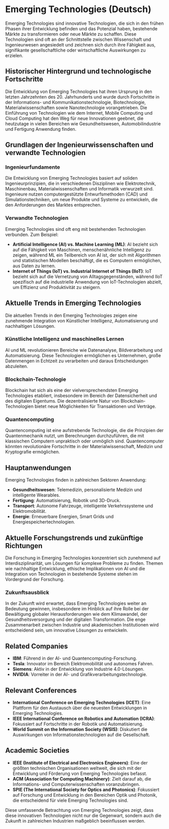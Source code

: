 # Emerging Technologies (Deutsch)

Emerging Technologies sind innovative Technologien, die sich in den frühen Phasen ihrer Entwicklung befinden und das Potenzial haben, bestehende Märkte zu transformieren oder neue Märkte zu schaffen. Diese Technologien sind oft an der Schnittstelle zwischen Wissenschaft und Ingenieurwesen angesiedelt und zeichnen sich durch ihre Fähigkeit aus, signifikante gesellschaftliche oder wirtschaftliche Auswirkungen zu erzielen.

## Historischer Hintergrund und technologische Fortschritte

Die Entwicklung von Emerging Technologies hat ihren Ursprung in den letzten Jahrzehnten des 20. Jahrhunderts und wurde durch Fortschritte in der Informations- und Kommunikationstechnologie, Biotechnologie, Materialwissenschaften sowie Nanotechnologie vorangetrieben. Die Einführung von Technologien wie dem Internet, Mobile Computing und Cloud Computing hat den Weg für neue Innovationen geebnet, die heutzutage in vielen Bereichen wie Gesundheitswesen, Automobilindustrie und Fertigung Anwendung finden.

## Grundlagen der Ingenieurwissenschaften und verwandte Technologien

### Ingenieurfundamente

Die Entwicklung von Emerging Technologies basiert auf soliden Ingenieurprinzipien, die in verschiedenen Disziplinen wie Elektrotechnik, Maschinenbau, Materialwissenschaften und Informatik verwurzelt sind. Ingenieure nutzen computergestützte Entwurfsmethoden (CAD) und Simulationstechniken, um neue Produkte und Systeme zu entwickeln, die den Anforderungen des Marktes entsprechen.

### Verwandte Technologien

Emerging Technologies sind oft eng mit bestehenden Technologien verbunden. Zum Beispiel:

- **Artificial Intelligence (AI) vs. Machine Learning (ML)**: AI bezieht sich auf die Fähigkeit von Maschinen, menschenähnliche Intelligenz zu zeigen, während ML ein Teilbereich von AI ist, der sich mit Algorithmen und statistischen Modellen beschäftigt, die es Computern ermöglichen, aus Daten zu lernen.
- **Internet of Things (IoT) vs. Industrial Internet of Things (IIoT)**: IoT bezieht sich auf die Vernetzung von Alltagsgegenständen, während IIoT spezifisch auf die industrielle Anwendung von IoT-Technologien abzielt, um Effizienz und Produktivität zu steigern.

## Aktuelle Trends in Emerging Technologies

Die aktuellen Trends in den Emerging Technologies zeigen eine zunehmende Integration von Künstlicher Intelligenz, Automatisierung und nachhaltigen Lösungen. 

### Künstliche Intelligenz und maschinelles Lernen

AI und ML revolutionieren Bereiche wie Datenanalyse, Bildverarbeitung und Automatisierung. Diese Technologien ermöglichen es Unternehmen, große Datenmengen in Echtzeit zu verarbeiten und daraus Entscheidungen abzuleiten.

### Blockchain-Technologie

Blockchain hat sich als eine der vielversprechendsten Emerging Technologies etabliert, insbesondere im Bereich der Datensicherheit und des digitalen Eigentums. Die dezentralisierte Natur von Blockchain-Technologien bietet neue Möglichkeiten für Transaktionen und Verträge.

### Quantencomputing

Quantencomputing ist eine aufstrebende Technologie, die die Prinzipien der Quantenmechanik nutzt, um Berechnungen durchzuführen, die mit klassischen Computern unpraktisch oder unmöglich sind. Quantencomputer könnten revolutionäre Fortschritte in der Materialwissenschaft, Medizin und Kryptografie ermöglichen.

## Hauptanwendungen

Emerging Technologies finden in zahlreichen Sektoren Anwendung:

- **Gesundheitswesen**: Telemedizin, personalisierte Medizin und intelligente Wearables.
- **Fertigung**: Automatisierung, Robotik und 3D-Druck.
- **Transport**: Autonome Fahrzeuge, intelligente Verkehrssysteme und Elektromobilität.
- **Energie**: Erneuerbare Energien, Smart Grids und Energiespeichertechnologien.

## Aktuelle Forschungstrends und zukünftige Richtungen

Die Forschung in Emerging Technologies konzentriert sich zunehmend auf Interdisziplinarität, um Lösungen für komplexe Probleme zu finden. Themen wie nachhaltige Entwicklung, ethische Implikationen von AI und die Integration von Technologien in bestehende Systeme stehen im Vordergrund der Forschung.

### Zukunftsausblick

In der Zukunft wird erwartet, dass Emerging Technologies weiter an Bedeutung gewinnen, insbesondere im Hinblick auf ihre Rolle bei der Bewältigung globaler Herausforderungen wie dem Klimawandel, der Gesundheitsversorgung und der digitalen Transformation. Die enge Zusammenarbeit zwischen Industrie und akademischen Institutionen wird entscheidend sein, um innovative Lösungen zu entwickeln.

## Related Companies

- **IBM**: Führend in der AI- und Quantencomputing-Forschung.
- **Tesla**: Innovator im Bereich Elektromobilität und autonomes Fahren.
- **Siemens**: Aktiv in der Entwicklung von Industrie 4.0-Lösungen.
- **NVIDIA**: Vorreiter in der AI- und Grafikverarbeitungstechnologie.

## Relevant Conferences

- **International Conference on Emerging Technologies (ICET)**: Eine Plattform für den Austausch über die neuesten Entwicklungen in Emerging Technologies.
- **IEEE International Conference on Robotics and Automation (ICRA)**: Fokussiert auf Fortschritte in der Robotik und Automatisierung.
- **World Summit on the Information Society (WSIS)**: Diskutiert die Auswirkungen von Informationstechnologien auf die Gesellschaft.

## Academic Societies

- **IEEE (Institute of Electrical and Electronics Engineers)**: Eine der größten technischen Organisationen weltweit, die sich mit der Entwicklung und Förderung von Emerging Technologies befasst.
- **ACM (Association for Computing Machinery)**: Zielt darauf ab, die Informations- und Computerwissenschaften voranzubringen.
- **SPIE (The International Society for Optics and Photonics)**: Fokussiert auf Forschung und Entwicklung in den Bereichen Optik und Photonik, die entscheidend für viele Emerging Technologies sind.

Diese umfassende Betrachtung von Emerging Technologies zeigt, dass diese innovativen Technologien nicht nur die Gegenwart, sondern auch die Zukunft in zahlreichen Industrien maßgeblich beeinflussen werden.
